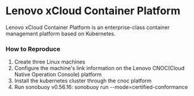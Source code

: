 

# Lenovo xCloud Container Platform

Lenovo xCloud Container Platform is an enterprise-class container management platform based on Kubernetes.

### How to Reproduce

1. Create three Linux machines 
2. Configure the machine's link information on the Lenovo CNOC(Cloud Native Operation Console) platform 
3. Install the kubernetes cluster through the cnoc platform  
4. Run sonobuoy v0.56.16: sonobuoy run --mode=certified-conformance